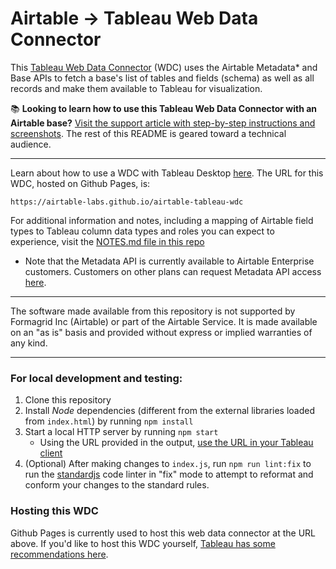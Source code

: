 # Airtable -> Tableau Web Data Connector

This [Tableau Web Data Connector](https://tableau.github.io/webdataconnector/) (WDC) uses the Airtable Metadata* and Base APIs to fetch a base's list of tables and fields (schema) as well as all records and make them available to Tableau for visualization.

📚 **Looking to learn how to use this Tableau Web Data Connector with an Airtable base?** [Visit the support article with step-by-step instructions and screenshots](https://support.airtable.com/hc/en-us/articles/4403856825367-Visualizing-records-from-Airtable-in-Tableau). The rest of this README is geared toward a technical audience.

--- 

Learn about how to use a WDC with Tableau Desktop [here](https://tableau.github.io/webdataconnector/docs/wdc_use_in_tableau.html). The URL for this WDC, hosted on Github Pages, is:
```
https://airtable-labs.github.io/airtable-tableau-wdc
``` 

For additional information and notes, including a mapping of Airtable field types to Tableau column data types and roles you can expect to experience, visit the [NOTES.md file in this repo](NOTES.md)
* Note that the Metadata API is currently available to Airtable Enterprise customers. Customers on other plans can request Metadata API access [here](https://airtable.com/shrWl6yu8cI8C5Dh3).

---- 

The software made available from this repository is not supported by Formagrid Inc (Airtable) or part of the Airtable Service.  It is made available on an "as is" basis and provided without express or implied warranties of any kind.

----

### For local development and testing:
1. Clone this repository
2. Install _Node_ dependencies (different from the external libraries loaded from `index.html`) by running `npm install`
3. Start a local HTTP server by running `npm start` 
    - Using the URL provided in the output, [use the URL in your Tableau client](https://tableau.github.io/webdataconnector/docs/wdc_use_in_tableau.html)
4. (Optional) After making changes to `index.js`, run `npm run lint:fix` to run the [standardjs](https://standardjs.com) code linter in "fix" mode to attempt to reformat and conform your changes to the standard rules.

### Hosting this WDC
Github Pages is currently used to host this web data connector at the URL above. If you'd like to host this WDC yourself, [Tableau has some recommendations here](https://tableau.github.io/webdataconnector/docs/wdc_hosting_and_submissions).
